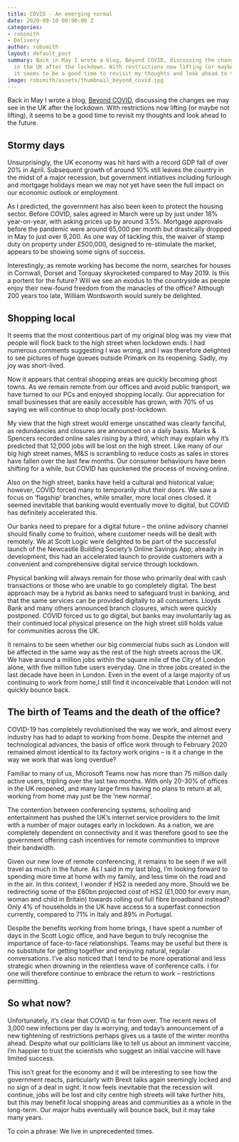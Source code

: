 ```yaml
---
title: COVID - An emerging normal
date: 2020-09-10 00:00:00 Z
categories:
- robsmith
- Delivery
author: robsmith
layout: default_post
summary: Back in May I wrote a blog, Beyond COVID, discussing the changes we may see
  in the UK after the lockdown. With restrictions now lifting (or maybe not lifting),
  it seems to be a good time to revisit my thoughts and look ahead to the future.
image: robsmith/assets/thumbnail_beyond_covid.jpg
---
```


Back in May I wrote a blog, [Beyond COVID](https://blog.scottlogic.com/2020/05/15/beyond-covid.html), discussing the changes we may see in the UK after the lockdown. With restrictions now lifting (or maybe not lifting), it seems to be a good time to revisit my thoughts and look ahead to the future.

## Stormy days

Unsurprisingly, the UK economy was hit hard with a record GDP fall of over 20% in April.  Subsequent growth of around 10% still leaves the country in the midst of a major recession, but government initiatives including furlough and mortgage holidays mean we may not yet have seen the full impact on our economic outlook or employment.

As I predicted, the government has also been keen to protect the housing sector.  Before COVID, sales agreed in March were up by just under 18% year-on-year, with asking prices up by around 3.5%. Mortgage approvals before the pandemic were around 65,000 per month but drastically dropped in May to just over 9,200. As one way of tackling this, the waiver of stamp duty on property under £500,000, designed to re-stimulate the market, appears to be showing some signs of success. 

Interestingly, as remote working has become the norm, searches for houses in Cornwall, Dorset and Torquay skyrocketed compared to May 2019. Is this a portent for the future?  Will we see an exodus to the countryside as people enjoy their new-found freedom from the manacles of the office?  Although 200 years too late, William Wordsworth would surely be delighted.

## Shopping local

It seems that the most contentious part of my original blog was my view that people will flock back to the high street when lockdown ends.  I had numerous comments suggesting I was wrong, and I was therefore delighted to see pictures of huge queues outside Primark on its reopening.  Sadly, my joy was short-lived.

Now it appears that central shopping areas are quickly becoming ghost towns. As we remain remote from our offices and avoid public transport, we have turned to our PCs and enjoyed shopping locally. Our appreciation for small businesses that are easily accessible has grown, with 70% of us saying we will continue to shop locally post-lockdown.

My view that the high street would emerge unscathed was clearly fanciful, as redundancies and closures are announced on a daily basis. Marks & Spencers recorded online sales rising by a third, which may explain why it’s predicted that 12,000 jobs will be lost on the high street. Like many of our big high street names, M&S is scrambling to reduce costs as sales in stores have fallen over the last few months. Our consumer behaviours have been shifting for a while, but COVID has quickened the process of moving online. 

Also on the high street, banks have held a cultural and historical value; however, COVID forced many to temporarily shut their doors. We saw a focus on ‘flagship’ branches, while smaller, more local ones closed. It seemed inevitable that banking would eventually move to digital, but COVID has definitely accelerated this. 

Our banks need to prepare for a digital future – the online advisory channel should finally come to fruition, where customer needs will be dealt with remotely.  We at Scott Logic were delighted to be part of the successful launch of the Newcastle Building Society’s Online Savings App; already in development, this had an accelerated launch to provide customers with a convenient and comprehensive digital service through lockdown.

Physical banking will always remain for those who primarily deal with cash transactions or those who are unable to go completely digital. The best approach may be a hybrid as banks need to safeguard trust in banking, and that the same services can be provided digitally to all consumers. Lloyds Bank and many others announced branch closures, which were quickly postponed. COVID forced us to go digital, but banks may involuntarily lag as their continued local physical presence on the high street still holds value for communities across the UK.

It remains to be seen whether our big commercial hubs such as London will be affected in the same way as the rest of the high streets across the UK. We have around a million jobs within the square mile of the City of London alone, with five million tube users everyday. One in three jobs created in the last decade have been in London.  Even in the event of a large majority of us continuing to work from home,I still find it inconceivable that London will not quickly bounce back. 

## The birth of Teams and the death of the office?

COVID-19 has completely revolutionised the way we work, and almost every industry has had to adapt to working from home. Despite the internet and technological advances, the basis of office work through to February 2020 remained almost identical to its factory work origins – is it a change in the way we work that was long overdue? 

Familiar to many of us, Microsoft Teams now has more than 75 million daily active users, tripling over the last two months. With only 20-30% of offices in the UK reopened, and many large firms having no plans to return at all, working from home may just be the ‘new normal’.  

The contention between conferencing systems, schooling and entertainment has pushed the UK’s internet service providers to the limit with a number of major outages early in lockdown.  As a nation, we are completely dependent on connectivity and it was therefore good to see the government offering cash incentives for remote communities to improve their bandwidth.

Given our new love of remote conferencing, it remains to be seen if we will travel as much in the future.  As I said in my last blog, I’m looking forward to spending more time at home with my family, and less time on the road and in the air.  In this context, I wonder if HS2 is needed any more. Should we be redirecting some of the £60bn projected cost of HS2 (£1,000 for every man, woman and child in Britain) towards rolling out full fibre broadband instead? Only 4% of households in the UK have access to a superfast connection currently, compared to 71% in Italy and 89% in Portugal. 

Despite the benefits working from home brings, I have spent a number of days in the Scott Logic office, and have begun to truly recognise the importance of face-to-face relationships.  Teams may be useful but there is no substitute for getting together and enjoying natural, regular conversations. I’ve also noticed that I tend to be more operational and less strategic when drowning in the relentless wave of conference calls.  I for one will therefore continue to embrace the return to work – restrictions permitting.

## So what now?

Unfortunately, it’s clear that COVID is far from over.  The recent news of 3,000 new infections per day is worrying, and today’s announcement of a new tightening of restrictions perhaps gives us a taste of the winter months ahead.  Despite what our politicians like to tell us about an imminent vaccine, I’m happier to trust the scientists who suggest an initial vaccine will have limited success.

This isn’t great for the economy and it will be interesting to see how the government reacts, particularly with Brexit talks again seemingly locked and no sign of a deal in sight.  It now feels inevitable that the recession will continue, jobs will be lost and city centre high streets will take further hits, but this may benefit local shopping areas and communities as a whole in the long-term.  Our major hubs eventually will bounce back, but it may take many years.

To coin a phrase: We live in unprecedented times.



